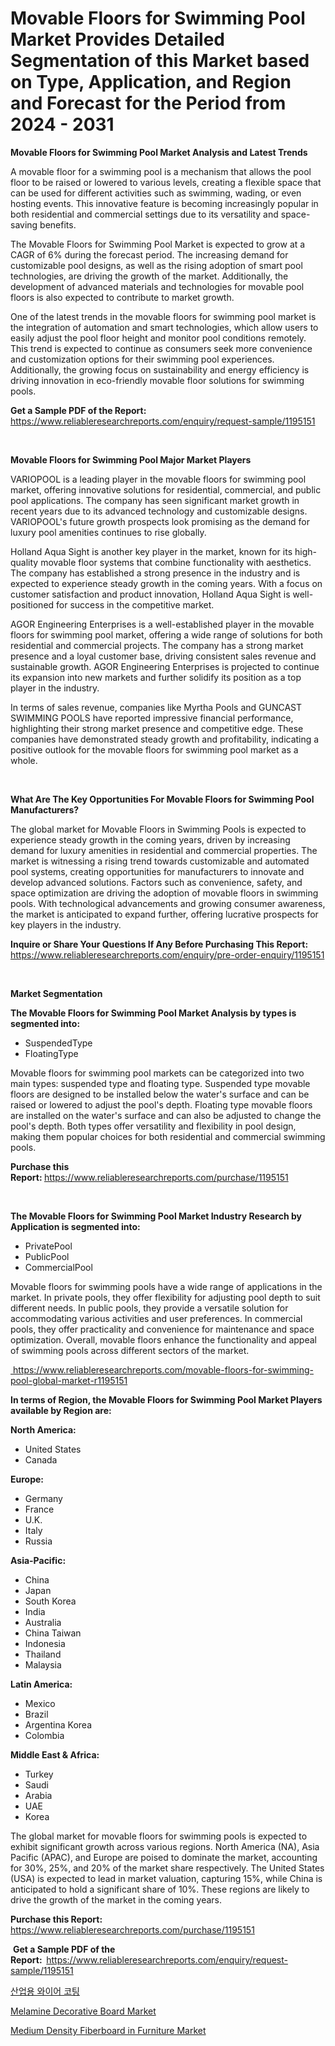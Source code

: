 <p><h1>Movable Floors for Swimming Pool Market Provides Detailed Segmentation of this Market based on Type, Application, and Region and Forecast for the Period from 2024 - 2031</h1></p><p><strong>Movable Floors for Swimming Pool Market Analysis and Latest Trends</strong></p>
<p><p>A movable floor for a swimming pool is a mechanism that allows the pool floor to be raised or lowered to various levels, creating a flexible space that can be used for different activities such as swimming, wading, or even hosting events. This innovative feature is becoming increasingly popular in both residential and commercial settings due to its versatility and space-saving benefits.</p><p>The Movable Floors for Swimming Pool Market is expected to grow at a CAGR of 6% during the forecast period. The increasing demand for customizable pool designs, as well as the rising adoption of smart pool technologies, are driving the growth of the market. Additionally, the development of advanced materials and technologies for movable pool floors is also expected to contribute to market growth.</p><p>One of the latest trends in the movable floors for swimming pool market is the integration of automation and smart technologies, which allow users to easily adjust the pool floor height and monitor pool conditions remotely. This trend is expected to continue as consumers seek more convenience and customization options for their swimming pool experiences. Additionally, the growing focus on sustainability and energy efficiency is driving innovation in eco-friendly movable floor solutions for swimming pools.</p></p>
<p><strong>Get a Sample PDF of the Report:&nbsp;</strong> <a href="https://www.reliableresearchreports.com/enquiry/request-sample/1195151">https://www.reliableresearchreports.com/enquiry/request-sample/1195151</a></p>
<p>&nbsp;</p>
<p><strong>Movable Floors for Swimming Pool Major Market Players</strong></p>
<p><p>VARIOPOOL is a leading player in the movable floors for swimming pool market, offering innovative solutions for residential, commercial, and public pool applications. The company has seen significant market growth in recent years due to its advanced technology and customizable designs. VARIOPOOL's future growth prospects look promising as the demand for luxury pool amenities continues to rise globally.</p><p>Holland Aqua Sight is another key player in the market, known for its high-quality movable floor systems that combine functionality with aesthetics. The company has established a strong presence in the industry and is expected to experience steady growth in the coming years. With a focus on customer satisfaction and product innovation, Holland Aqua Sight is well-positioned for success in the competitive market.</p><p>AGOR Engineering Enterprises is a well-established player in the movable floors for swimming pool market, offering a wide range of solutions for both residential and commercial projects. The company has a strong market presence and a loyal customer base, driving consistent sales revenue and sustainable growth. AGOR Engineering Enterprises is projected to continue its expansion into new markets and further solidify its position as a top player in the industry.</p><p>In terms of sales revenue, companies like Myrtha Pools and GUNCAST SWIMMING POOLS have reported impressive financial performance, highlighting their strong market presence and competitive edge. These companies have demonstrated steady growth and profitability, indicating a positive outlook for the movable floors for swimming pool market as a whole.</p></p>
<p>&nbsp;</p>
<p><strong>What Are The Key Opportunities For Movable Floors for Swimming Pool Manufacturers?</strong></p>
<p><p>The global market for Movable Floors in Swimming Pools is expected to experience steady growth in the coming years, driven by increasing demand for luxury amenities in residential and commercial properties. The market is witnessing a rising trend towards customizable and automated pool systems, creating opportunities for manufacturers to innovate and develop advanced solutions. Factors such as convenience, safety, and space optimization are driving the adoption of movable floors in swimming pools. With technological advancements and growing consumer awareness, the market is anticipated to expand further, offering lucrative prospects for key players in the industry.</p></p>
<p><strong>Inquire or Share Your Questions If Any Before Purchasing This Report:</strong> <a href="https://www.reliableresearchreports.com/enquiry/pre-order-enquiry/1195151">https://www.reliableresearchreports.com/enquiry/pre-order-enquiry/1195151</a></p>
<p>&nbsp;</p>
<p><strong>Market Segmentation</strong></p>
<p><strong>The Movable Floors for Swimming Pool Market Analysis by types is segmented into:</strong></p>
<p><ul><li>SuspendedType</li><li>FloatingType</li></ul></p>
<p><p>Movable floors for swimming pool markets can be categorized into two main types: suspended type and floating type. Suspended type movable floors are designed to be installed below the water's surface and can be raised or lowered to adjust the pool's depth. Floating type movable floors are installed on the water's surface and can also be adjusted to change the pool's depth. Both types offer versatility and flexibility in pool design, making them popular choices for both residential and commercial swimming pools.</p></p>
<p><strong>Purchase this Report:&nbsp;</strong><a href="https://www.reliableresearchreports.com/purchase/1195151">https://www.reliableresearchreports.com/purchase/1195151</a></p>
<p>&nbsp;</p>
<p><strong>The Movable Floors for Swimming Pool Market Industry Research by Application is segmented into:</strong></p>
<p><ul><li>PrivatePool</li><li>PublicPool</li><li>CommercialPool</li></ul></p>
<p><p>Movable floors for swimming pools have a wide range of applications in the market. In private pools, they offer flexibility for adjusting pool depth to suit different needs. In public pools, they provide a versatile solution for accommodating various activities and user preferences. In commercial pools, they offer practicality and convenience for maintenance and space optimization. Overall, movable floors enhance the functionality and appeal of swimming pools across different sectors of the market.</p></p>
<p><a href="https://www.reliableresearchreports.com/movable-floors-for-swimming-pool-global-market-r1195151">&nbsp;https://www.reliableresearchreports.com/movable-floors-for-swimming-pool-global-market-r1195151</a></p>
<p><strong>In terms of Region, the Movable Floors for Swimming Pool Market Players available by Region are:</strong></p>
<p>
    <p> <strong> North America: </strong>
        <ul>
            <li>United States</li>
            <li>Canada</li>
        </ul>
        </p> 
    <p> <strong> Europe: </strong>
        <ul>
            <li>Germany</li>
            <li>France</li>
            <li>U.K.</li>
            <li>Italy</li>
            <li>Russia</li>
        </ul>
        </p> 
    <p> <strong> Asia-Pacific: </strong>
        <ul>
            <li>China</li>
            <li>Japan</li>
            <li>South Korea</li>
            <li>India</li>
            <li>Australia</li>
            <li>China Taiwan</li>
            <li>Indonesia</li>
            <li>Thailand</li>
            <li>Malaysia</li>
        </ul>
        </p> 
    <p> <strong> Latin America: </strong>
        <ul>
            <li>Mexico</li>
            <li>Brazil</li>
            <li>Argentina Korea</li>
            <li>Colombia</li>
        </ul>
        </p> 
    <p> <strong> Middle East & Africa: </strong>
        <ul>
            <li>Turkey</li>
            <li>Saudi</li>
            <li>Arabia</li>
            <li>UAE</li>
            <li>Korea</li>
        </ul>
    </p>
    </p>
<p><p>The global market for movable floors for swimming pools is expected to exhibit significant growth across various regions. North America (NA), Asia Pacific (APAC), and Europe are poised to dominate the market, accounting for 30%, 25%, and 20% of the market share respectively. The United States (USA) is expected to lead in market valuation, capturing 15%, while China is anticipated to hold a significant share of 10%. These regions are likely to drive the growth of the market in the coming years.</p></p>
<p><strong>Purchase this Report: </strong><a href="https://www.reliableresearchreports.com/purchase/1195151">https://www.reliableresearchreports.com/purchase/1195151</a></p>
<p>&nbsp;<strong>Get a Sample PDF of the Report:&nbsp;&nbsp;</strong><a href="https://www.reliableresearchreports.com/enquiry/request-sample/1195151">https://www.reliableresearchreports.com/enquiry/request-sample/1195151</a></p>
<p><strong></strong></p>
<p><p><a href="https://medium.com/@kasandrarempel/2024-2031%EB%85%84-%EA%B8%B0%EA%B0%84%EC%9D%84-%EC%9C%84%ED%95%9C-%EC%82%B0%EC%97%85%EC%9A%A9-%EC%99%80%EC%9D%B4%EC%96%B4-%EC%BD%94%ED%8C%85-%EC%8B%9C%EC%9E%A5-%EB%8F%99%ED%96%A5-%EB%B0%8F-%EC%8B%9C%EC%9E%A5-%EB%B6%84%EC%84%9D-%EC%A0%84%EB%A7%9D-b805069776d9">산업용 와이어 코팅</a></p><p><a href="https://view.publitas.com/reportprime-1/melamine-decorative-board-market-insights-into-market-cagr-market-trends-and-growth-strategies/">Melamine Decorative Board Market</a></p><p><a href="https://view.publitas.com/reportprime-1/medium-density-fiberboard-in-furniture-market-size-and-market-trends-complete-industry-overview-2024-to-2031/">Medium Density Fiberboard in Furniture Market</a></p></p>